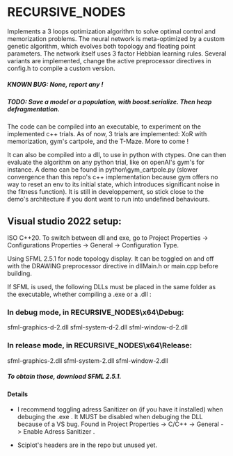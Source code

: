 # RECURSIVE_NODES

Implements a 3 loops optimization algorithm to solve optimal control and memorization problems. The neural network is meta-optimized by a custom genetic algorithm, which evolves both topology and floating point parameters. The network itself uses 3 factor Hebbian learning rules. 
Several variants are implemented, change the active preprocessor directives in config.h to compile a custom version.

##### KNOWN BUG: None, report any !
##### TODO: Save a model or a population, with boost.serialize. Then heap defragmentation.

The code can be compiled into an executable, to experiment on the implemented c++ trials. As of now, 3 trials are implemented: XoR with memorization, gym's cartpole, and the T-Maze. More to come !

It can also be compiled into a dll, to use in python with ctypes. One can then evaluate the algorithm on any python trial, like on openAI's gym's for instance. A demo can be found in python\gym_cartpole.py (slower convergence than this repo's c++ implementation because gym offers no way to reset an env to its initial state, which introduces significant noise in the fitness function). It is still in developpement, so stick close to the demo's architecture if you dont want to run into undefined behaviours.

## Visual studio 2022 setup:

ISO C++20. To switch between dll and exe, go to Project Properties -> Configurations Properties -> General -> Configuration Type. 

Using SFML 2.5.1 for node topology display. It can be toggled on and off with the DRAWING preprocessor directive in dllMain.h or main.cpp before building. 

If SFML is used, the following DLLs must be placed in the same folder as the executable, whether compiling a .exe or a .dll :

### In debug mode, in RECURSIVE_NODES\x64\Debug:

  sfml-graphics-d-2.dll     sfml-system-d-2.dll     sfml-window-d-2.dll
  
  
### In release mode, in RECURSIVE_NODES\x64\Release:

  sfml-graphics-2.dll      sfml-system-2.dll     sfml-window-2.dll
  
 
##### To obtain those, download SFML 2.5.1.

#### Details

- I recommend toggling adress Sanitizer on (if you have it installed) when debuging the .exe . It MUST be disabled when debuging the DLL because of a VS bug. Found in  Project Properties -> C/C++ -> General -> Enable Adress Sanitizer  . 

- Sciplot's headers are in the repo but unused yet.

